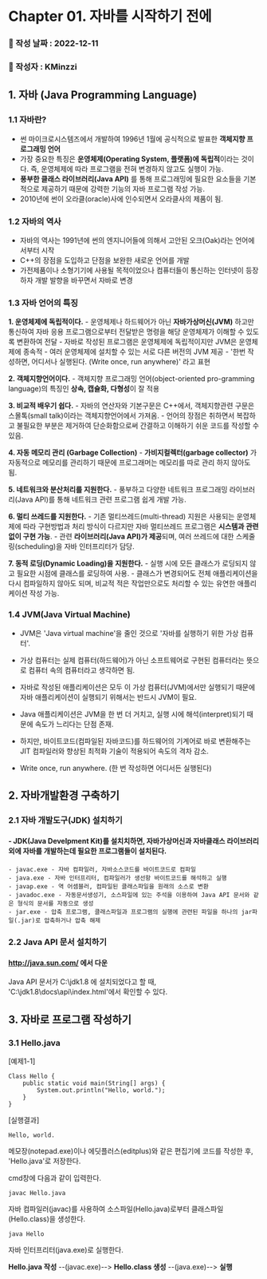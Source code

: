 # Chapter 01. 자바를 시작하기 전에   

###   :memo: 작성 날짜 : 2022-12-11
###  :tada: 작성자 : KMinzzi   

##  1. 자바 (Java Programming Language)
### 1.1 자바란?
 - 썬 마이크로시스템즈에서 개발하여 1996년 1월에 공식적으로 발표한 **객체지향 프로그래밍 언어**
 -  가장 중요한 특징은 **운영체제(Operating System, 플랫폼)에 독립적**이라는 것이다. 즉, 운영체제에 따라 프로그램을 전혀 변경하지 않고도 실행이 가능.
 - **풍부한 클래스 라이브러리(Java API)** 를 통해 프로그래밍에 필요한 요소들을 기본적으로 제공하기 때문에 강력한 기능의 자바 프로그램 작성 가능.
 - 2010년에 썬이 오라클(oracle)사에 인수되면서 오라클사의 제품이 됨.

### 1.2 자바의 역사
 - 자바의 역사는 1991년에 썬의 엔지니어들에 의해서 고안된 오크(Oak)라는 언어에서부터 시작
 - C++의 장점을 도입하고 단점을 보완한 새로운 언어를 개발
 - 가전제품이나 소형기기에 사용될 목적이었으나 컴퓨터들이 통신하는 인터넷이 등장하자 개발 발향을 바꾸면서 자바로 변경
 
 ### 1.3 자바 언어의 특징
  **1. 운영체제에 독립적이다.**
	   - 운영체제나 하드웨어가 아닌 **자바가상머신(JVM)** 하고만 통신하여 자바 응용 프로그램으로부터 전달받은 명령을 해당 운영체제가 이해할 수 있도록 변환하여 전달
	   - 자바로 작성된 프로그램은 운영체제에 독립적이지만 JVM은 운영체제에 종속적
	   - 여러 운영체제에 설치할 수 있는 서로 다른 버전의 JVM 제공
	   - '한번 작성하면, 어디서나 실행된다. (Write once, run anywhere)' 라고 표현
	   
  **2. 객체지향언어이다.**
	   - 객체지향 프로그래밍 언어(object-oriented pro-gramming language)의 특징인 **상속, 캡슐화, 다형성**이 잘 적용
	   
 **3. 비교적 배우기 쉽다.**
	   - 자바의 연산자와 기본구문은 C++에서, 객체지향관련 구문은 스몰톡(small talk)이라는 객체지향언어에서 가져옴.
	   - 언어의 장점은 취하면서 복잡하고 불필요한 부분은 제거하여 단순화함으로써 간결하고 이해하기 쉬운 코드를 작성할 수 있음.
	   
  **4. 자동 메모리 관리 (Garbage Collection)**
	  - **가비지컬렉터(garbage collector)** 가 자동적으로 메모리를 관리하기 때문에 프로그래머는 메모리를 따로 관리 하지 않아도 됨.
	  
  **5. 네트워크와 분산처리를 지원한다.**
	  - 풍부하고 다양한 네트워크 프로그래밍 라이브러리(Java API)를 통해 네트워크 관련 프로그램 쉽게 개발 가능.

**6. 멀티 쓰레드를 지원한다.**
	- 기존 멀티쓰레드(multi-thread) 지원은 사용되는 운영체제에 따라 구현방법과 처리 방식이 다르지만 자바 멀티쓰레드 프로그램은 **시스템과 관련없이 구현 가능**.
	- 관련 **라이브러리(Java API)가 제공**되며, 여러 쓰레드에 대한 스케줄링(scheduling)을 자바 인터프리터가 담당.

**7. 동적 로딩(Dynamic Loading)을 지원한다.**
	- 실행 시에 모든 클래스가 로딩되지 않고 필요한 시점에 클래스를 로딩하여 사용.
	- 클래스가 변경되어도 전체 애플리케이션을 다시 컴파일하지 않아도 되며, 비교적 적은 작업만으로도 처리할 수 있는 유연한 애플리케이션 작성 가능.

 ### 1.4 JVM(Java Virtual Machine)
 - JVM은 'Java virtual machine'을 줄인 것으로 '자바를 실행하기 위한 가상 컴퓨터'.
 - 가상 컴퓨터는 실제 컴퓨터(하드웨어)가 아닌 소프트웨어로 구현된 컴퓨터라는 뜻으로 컴퓨터 속의 컴퓨터라고 생각하면 됨.
 - 자바로 작성된 애플리케이션은 모두 이 가상 컴퓨터(JVM)에서만 실행되기 때문에 자바 애플리케이션이 실행되기 위해서는 반드시 JVM이 필요.

 - Java 애플리케이션은 JVM을 한 번 더 거치고, 실행 시에 해석(interpret)되기 때문에 속도가 느리다는 단점 존재.
 - 하지만, 바이트코드(컴파일된 자바코드)를 하드웨어의 기계어로 바로 변환해주는 JIT 컴파일러와 향상된 최적화 기술이 적용되어 속도의 격차 감소.
 - Write once, run anywhere. (한 번 작성하면 어디서든 실행된다)

##  2. 자바개발환경 구축하기

### 2.1 자바 개발도구(JDK) 설치하기

#### - JDK(Java Develpment Kit)를 설치치하면, 자바가상머신과 자바클래스 라이브러리외에 자바를 개발하는데 필요한 프로그램들이 설치된다.

	- javac.exe - 자바 컴파일러, 자바소스코드를 바이트코드로 컴파일
	- java.exe - 자바 인터프리터, 컴파일러가 생선항 바이트코드를 해석하고 실행
	- javap.exe - 역 어셈블러, 컴파일된 클래스파일을 원래의 소스로 변환
	- javadoc.exe - 자동문서생성기, 소스파일에 있는 주석을 이용하여 Java API 문서와 같은 형식의 문서를 자동으로 생성
	- jar.exe - 압축 프로그램, 클래스파일과 프로그램의 실행에 관련된 파일을 하나의 jar파일(.jar)로 압축하거나 압축 해제

### 2.2 Java API 문서 설치하기
#### http://java.sun.com/ 에서 다운
Java API 문서가 C:\jdk1.8 에 설치되었다고 할 때, 'C:\jdk1.8\docs\api\index.html'에서 확인할 수 있다.


##  3. 자바로 프로그램 작성하기

### 3.1 Hello.java
[예제1-1]
```
Class Hello {
	public static void main(String[] args) {
		System.out.println("Hello, world.");
	}
}
```
   
   [실행결과]
```
Hello, world.
```
메모장(notepad.exe)이나 에딧플러스(editplus)와 같은 편집기에 코드를 작성한 후, 'Hello.java'로 저장한다.

cmd창에 다음과 같이 입력한다.

```
javac Hello.java
```
자바 컴파일러(javac)를 사용하여 소스파일(Hello.java)로부터 클래스파일(Hello.class)을 생성한다.
```
java Hello
```
자바 인터프리터(java.exe)로 실행한다.

**Hello.java 작성** --(javac.exe)--> **Hello.class 생성** --(java.exe)--> **실행**



